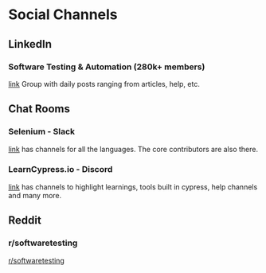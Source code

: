 # Social Channels

## LinkedIn
### Software Testing & Automation (280k+ members)
[link](https://www.linkedin.com/groups/55636/) Group with daily posts ranging from articles, help, etc.


## Chat Rooms
### Selenium - Slack
[link](https://join.slack.com/t/seleniumhq/shared_invite/zt-vv33sc0w-VKKQop3WDV_lfrLXGGHvDw) has channels for all the languages. The core contributors are also there.

### LearnCypress.io - Discord
[link](https://discord.gg/JuYA2knqDM) has channels to highlight learnings, tools built in cypress, help channels and many more.

## Reddit
### r/softwaretesting
[r/softwaretesting](https://reddit.com/r/softwaretesting)